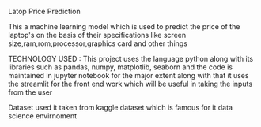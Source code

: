 Latop Price Prediction 

This a machine learning model which is used to predict the price of the laptop's on the basis of their specifications like screen size,ram,rom,processor,graphics card and other things

TECHNOLOGY USED : This project uses the language python along with its libraries such as pandas, numpy, matplotlib, seaborn and the code is maintained in jupyter notebook for the major extent
                  along with that it uses the streamlit for the front end work which will be useful in taking the inputs from the user

Dataset used it taken from kaggle dataset which is famous for it data science envirnoment
                  
